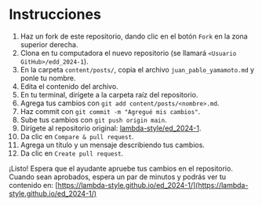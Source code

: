 # Instrucciones

1. Haz un fork de este repositorio, dando clic en el botón `Fork` en la zona superior derecha.
2. Clona en tu computadora el nuevo repositorio (se llamará `<Usuario GitHub>/edd_2024-1`).
3. En la carpeta `content/posts/`, copia el archivo `juan_pablo_yamamoto.md` y ponle tu nombre.
4. Edita el contenido del archivo.
5. En tu terminal, dirígete a la carpeta raíz del repositorio.
6. Agrega tus cambios con `git add content/posts/<nombre>.md`.
7. Haz commit con `git commit -m "Agregué mis cambios"`.
8. Sube tus cambios con `git push origin main`.
9. Dirígete al repositorio original: [lambda-style/ed_2024-1](https://github.com/lambda-style/ed_2024-1).
10. Da clic en `Compare & pull request`.
11. Agrega un título y un mensaje describiendo tus cambios.
12. Da clic en `Create pull request`.

¡Listo! Espera que el ayudante apruebe tus cambios en el repositorio. Cuando sean aprobados, espera un par de minutos y podrás ver tu contenido en: [https://lambda-style.github.io/ed_2024-1/](https://lambda-style.github.io/ed_2024-1/)
